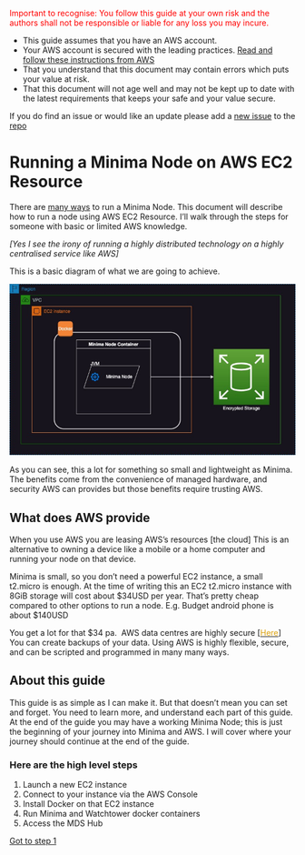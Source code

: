 <span style="color:red">Important to recognise: You follow this guide at your own risk and the authors shall not be responsible or liable for any loss you may incure.</span>

* This guide assumes that you have an AWS account.
* Your AWS account is secured with the leading practices. [Read and follow these instructions from AWS](https://docs.aws.amazon.com/accounts/latest/reference/welcome-first-time-user.html)
* That you understand that this document may contain errors which puts your value at risk. 
* That this document will not age well and may not be kept up to date with the latest requirements that keeps your safe and your value secure.

If you do find an issue or would like an update please add a [new issue](https://github.com/dominicfarr/minima_guides/issues) to the [repo](https://github.com/dominicfarr/minima_guides)

#

# Running a Minima Node on AWS EC2 Resource

There are [<span>many ways</span>](https://docs.minima.global/docs/runanode/get_started) to run a Minima Node. This document will describe how to run a node using AWS EC2 Resource. I’ll walk through the steps for someone with basic or limited AWS knowledge.

_[Yes I see the irony of running a highly distributed technology on a highly centralised service like AWS]_

This is a basic diagram of what we are going to achieve.

![Basic Architectural Diagram of Minima Node Running in Docker on an EC2 instance.](aws-minima-arch.jpg)

As you can see, this a lot for something so small and lightweight as Minima. The benefits come from the convenience of managed hardware, and security AWS can provides but those benefits require trusting AWS. 

## What does AWS provide

When you use AWS you are leasing AWS’s resources [the cloud] This is an alternative to owning a device like a mobile or a home computer and running your node on that device.

Minima is small, so you don’t need a powerful EC2 instance, a small t2.micro is enough. At the time of writing this an EC2 t2.micro instance with 8GiB storage will cost about $34USD per year. That’s pretty cheap compared to other options to run a node. E.g. Budget android phone is about $140USD

You get a lot for that $34 pa.<span class="Apple-converted-space"> </span> AWS data centres are highly secure [[<span class="s1" style="color: rgb(220, 161, 13);">Here</span>](https://aws.amazon.com/compliance/data-center/controls/)] You can create backups of your data. Using AWS is highly flexible, secure, and can be scripted and programmed in many many ways.<span class="Apple-converted-space"> </span>

## About this guide

This guide is as simple as I can make it. But that doesn’t mean you can set and forget. You need to learn more, and understand each part of this guide. At the end of the guide you may have a working Minima Node; this is just the beginning of your journey into Minima and AWS. I will cover where your journey should continue at the end of the guide. 

### Here are the high level steps

1.  Launch a new EC2 instance
2.  Connect to your instance via the AWS Console
3.  Install Docker on that EC2 instance
4.  Run Minima and Watchtower docker containers
5.  Access the MDS Hub

[Got to step 1](./step1/README.md)

